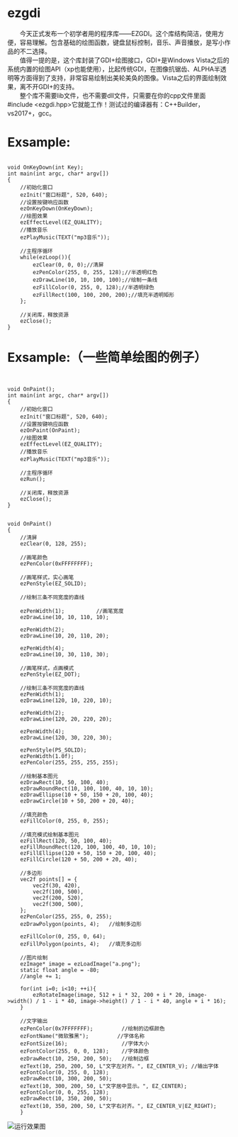 # ezgdi
　　今天正式发布一个初学者用的程序库——EZGDI。这个库结构简洁，使用方便，容易理解。包含基础的绘图函数，键盘鼠标控制，音乐、声音播放，是写小作品的不二选择。<br>
　　值得一提的是，这个库封装了GDI+绘图接口，GDI+是Windows Vista之后的系统内置的绘图API（xp也能使用），比起传统GDI，在图像抗锯齿、ALPHA半透明等方面得到了支持，非常容易绘制出美轮美奂的图像。Vista之后的界面绘制效果，离不开GDI+的支持。<br>
　　整个库不需要lib文件，也不需要dll文件，只需要在你的cpp文件里面#include <ezgdi.hpp>它就能工作！测试过的编译器有：C++Builder，vs2017+，gcc。<br>

# Exsample:

<pre><code>
void OnKeyDown(int Key);
int main(int argc, char* argv[])
{
    //初始化窗口
    ezInit("窗口标题", 520, 640);
    //设置按键响应函数
    ezOnKeyDown(OnKeyDown);
    //绘图效果
    ezEffectLevel(EZ_QUALITY);
    //播放音乐
    ezPlayMusic(TEXT("mp3音乐"));

    //主程序循环
    while(ezLoop()){
        ezClear(0, 0, 0);//清屏
        ezPenColor(255, 0, 255, 128);//半透明红色
        ezDrawLine(10, 10, 100, 100);//绘制一条线
        ezFillColor(0, 255, 0, 128);//半透明绿色
        ezFillRect(100, 100, 200, 200);//填充半透明矩形
    };
    
    //关闭库，释放资源
    ezClose();
}
</pre></code>

# Exsample:（一些简单绘图的例子）

<pre><code>

void OnPaint();
int main(int argc, char* argv[])
{
    //初始化窗口
    ezInit("窗口标题", 520, 640);
    //设置按键响应函数
    ezOnPaint(OnPaint);
    //绘图效果
    ezEffectLevel(EZ_QUALITY);
    //播放音乐
    ezPlayMusic(TEXT("mp3音乐"));

    //主程序循环
    ezRun();
    
    //关闭库，释放资源
    ezClose();
}


void OnPaint()
{
    //清屏
    ezClear(0, 128, 255);

    //画笔颜色
    ezPenColor(0xFFFFFFFF);

    //画笔样式，实心画笔
    ezPenStyle(EZ_SOLID);

    //绘制三条不同宽度的直线

    ezPenWidth(1);          //画笔宽度
    ezDrawLine(10, 10, 110, 10);

    ezPenWidth(2);
    ezDrawLine(10, 20, 110, 20);

    ezPenWidth(4);
    ezDrawLine(10, 30, 110, 30);

    //画笔样式，点画模式
    ezPenStyle(EZ_DOT);

    //绘制三条不同宽度的直线
    ezPenWidth(1);
    ezDrawLine(120, 10, 220, 10);

    ezPenWidth(2);
    ezDrawLine(120, 20, 220, 20);

    ezPenWidth(4);
    ezDrawLine(120, 30, 220, 30);

    ezPenStyle(PS_SOLID);
    ezPenWidth(1.0f);
    ezPenColor(255, 255, 255, 255);

    //绘制基本图元
    ezDrawRect(10, 50, 100, 40);
    ezDrawRoundRect(10, 100, 100, 40, 10, 10);
    ezDrawEllipse(10 + 50, 150 + 20, 100, 40);
    ezDrawCircle(10 + 50, 200 + 20, 40);

    //填充颜色
    ezFillColor(0, 255, 0, 255);

    //填充模式绘制基本图元
    ezFillRect(120, 50, 100, 40);
    ezFillRoundRect(120, 100, 100, 40, 10, 10);
    ezFillEllipse(120 + 50, 150 + 20, 100, 40);
    ezFillCircle(120 + 50, 200 + 20, 40);

    //多边形
    vec2f points[] = {
        vec2f(30, 420),
        vec2f(100, 500),
        vec2f(200, 520),
        vec2f(300, 500),
    };
    ezPenColor(255, 255, 0, 255);
    ezDrawPolygon(points, 4);   //绘制多边形

    ezFillColor(0, 255, 0, 64);
    ezFillPolygon(points, 4);   //填充多边形

    //图片绘制
    ezImage* image = ezLoadImage("a.png");
    static float angle = -80;
    //angle += 1;

    for(int i=0; i<10; ++i){
        ezRotateImage(image, 512 + i * 32, 200 + i * 20, image->width() / 1 - i * 40, image->height() / 1 - i * 40, angle + i * 16);
    }

    //文字输出
    ezPenColor(0x7FFFFFFF);         //绘制的边框颜色
    ezFontName("微软雅黑");         //字体名称
    ezFontSize(16);                 //字体大小
    ezFontColor(255, 0, 0, 128);    //字体颜色
    ezDrawRect(10, 250, 200, 50);   //绘制边框
    ezText(10, 250, 200, 50, L"文字左对齐。", EZ_CENTER_V); //输出字体
    ezFontColor(0, 255, 0, 128);
    ezDrawRect(10, 300, 200, 50);
    ezText(10, 300, 200, 50, L"文字居中显示。", EZ_CENTER);
    ezFontColor(0, 0, 255, 128);
    ezDrawRect(10, 350, 200, 50);
    ezText(10, 350, 200, 50, L"文字右对齐。", EZ_CENTER_V|EZ_RIGHT);
    }
</pre></code>
![运行效果图](https://github.com/sdragonx/ezgdi/blob/master/sample.jpg)
